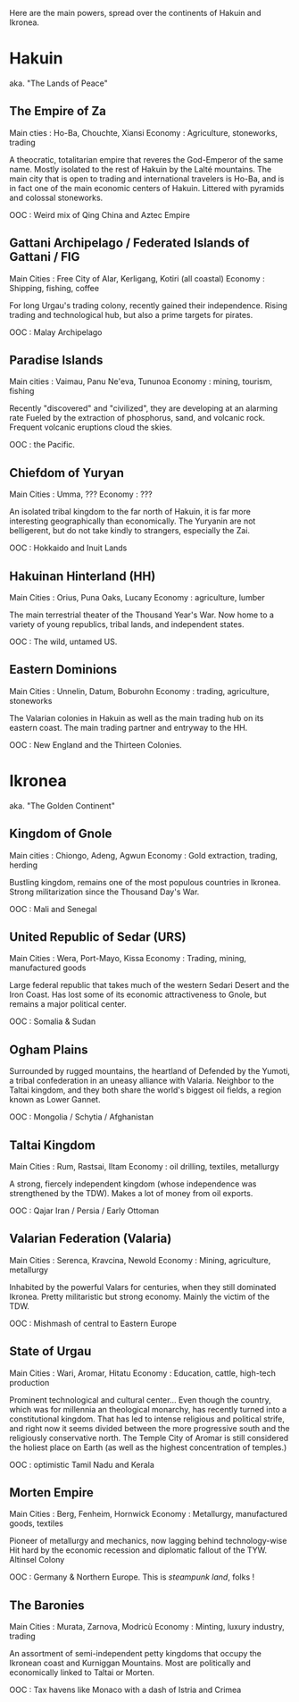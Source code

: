 Here are the main powers, spread over the continents of Hakuin and Ikronea.
# Hakuin

aka. "The Lands of Peace"
## The Empire of Za

Main cties : Ho-Ba, Chouchte, Xiansi
Economy : Agriculture, stoneworks, trading

A theocratic, totalitarian empire that reveres the God-Emperor of the same name.
Mostly isolated to the rest of Hakuin by the Lalté mountains.
The main city that is open to trading and international travelers is Ho-Ba, and is in fact one of the main economic centers of Hakuin.
Littered with pyramids and colossal stoneworks.

OOC : Weird mix of Qing China and Aztec Empire

## Gattani Archipelago / Federated Islands of Gattani / FIG

Main Cities : Free City of Alar, Kerligang, Kotiri (all coastal)
Economy : Shipping, fishing, coffee

For long Urgau's trading colony, recently gained their independence. Rising trading and technological hub, but also a prime targets for pirates.

OOC : Malay Archipelago

## Paradise Islands

Main cities : Vaimau, Panu Ne'eva, Tununoa
Economy : mining, tourism, fishing

Recently "discovered" and "civilized", they are developing at an alarming rate
Fueled by the extraction of phosphorus, sand, and volcanic rock.
Frequent volcanic eruptions cloud the skies.

OOC : the Pacific.

## Chiefdom of Yuryan

Main Cities : Umma, ??? 
Economy : ???

An isolated tribal kingdom to the far north of Hakuin, it is far more interesting geographically than economically.
The Yuryanin are not belligerent, but do not take kindly to strangers, especially the Zai.

OOC : Hokkaido and Inuit Lands

## Hakuinan Hinterland (HH)

Main Cities : Orius, Puna Oaks, Lucany
Economy : agriculture, lumber

The main terrestrial theater of the Thousand Year's War. 
Now home to a variety of young republics, tribal lands, and independent states.

OOC : The wild, untamed US.

## Eastern Dominions

Main Cities : Unnelin, Datum, Boburohn
Economy : trading, agriculture, stoneworks

The Valarian colonies in Hakuin as well as the main trading hub on its eastern coast.
The main trading partner and entryway to the HH.

OOC : New England and the Thirteen Colonies.


# Ikronea

aka. "The Golden Continent"

## Kingdom of Gnole

Main cities : Chiongo, Adeng, Agwun
Economy : Gold extraction, trading, herding

Bustling kingdom, remains one of the most populous countries in Ikronea.
Strong militarization since the Thousand Day's War.

OOC : Mali and Senegal

## United Republic of Sedar (URS)

Main Cities : Wera, Port-Mayo, Kissa
Economy : Trading, mining, manufactured goods

Large federal republic that takes much of the western Sedari Desert and the Iron Coast.
Has lost some of its economic attractiveness to Gnole, but remains a major political center.

OOC : Somalia & Sudan

## Ogham Plains

Surrounded by rugged mountains, the heartland of 
Defended by the Yumoti, a tribal confederation in an uneasy alliance with Valaria.
Neighbor to the Taltai kingdom, and they both share the world's biggest oil fields, a region known as Lower Gannet.

OOC : Mongolia / Schytia / Afghanistan

## Taltai Kingdom

Main Cities : Rum, Rastsai, Iltam
Economy : oil drilling, textiles, metallurgy

A strong, fiercely independent kingdom (whose independence was strengthened by the TDW).
Makes a lot of money from oil exports.

OOC : Qajar Iran / Persia / Early Ottoman

## Valarian Federation (Valaria)

Main Cities : Serenca, Kravcina, Newold
Economy : Mining, agriculture, metallurgy

Inhabited by the powerful Valars for centuries, when they still dominated Ikronea.
Pretty militaristic but strong economy.
Mainly the victim of the TDW.

OOC : Mishmash of central to Eastern Europe

## State of Urgau

Main Cities : Wari, Aromar, Hitatu
Economy : Education, cattle, high-tech production

Prominent technological and cultural center... Even though the country, which was for millennia an theological monarchy, has recently turned into a constitutional kingdom. That has led to intense religious and political strife, and right now it seems divided between the more progressive south and the religiously conservative north.
The Temple City of Aromar is still considered the holiest place on Earth (as well as the highest concentration of temples.)

OOC : optimistic Tamil Nadu and Kerala

## Morten Empire

Main Cities : Berg, Fenheim, Hornwick
Economy : Metallurgy, manufactured goods, textiles

Pioneer of metallurgy and mechanics, now lagging behind technology-wise
Hit hard by the economic recession and diplomatic fallout of the TYW.
Altinsel Colony

OOC : Germany & Northern Europe. This is *steampunk land*, folks !

## The Baronies

Main Cities : Murata, Zarnova, Modricù
Economy : Minting, luxury industry, trading

An assortment of semi-independent petty kingdoms that occupy the Ikronean coast and Kurniggan Mountains. Most are politically and economically linked to Taltai or Morten.

OOC : Tax havens like Monaco with a dash of Istria and Crimea